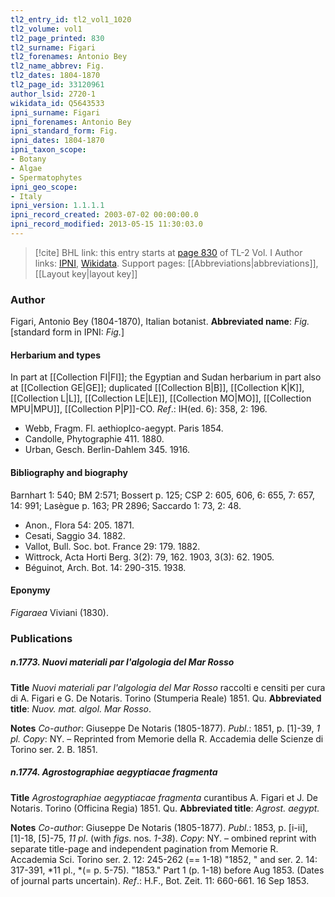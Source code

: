 ```yaml
---
tl2_entry_id: tl2_vol1_1020
tl2_volume: vol1
tl2_page_printed: 830
tl2_surname: Figari
tl2_forenames: Antonio Bey
tl2_name_abbrev: Fig.
tl2_dates: 1804-1870
tl2_page_id: 33120961
author_lsid: 2720-1
wikidata_id: Q5643533
ipni_surname: Figari
ipni_forenames: Antonio Bey
ipni_standard_form: Fig.
ipni_dates: 1804-1870
ipni_taxon_scope: 
- Botany
- Algae
- Spermatophytes
ipni_geo_scope: 
- Italy
ipni_version: 1.1.1.1
ipni_record_created: 2003-07-02 00:00:00.0
ipni_record_modified: 2013-05-15 11:30:03.0
---
```


> [!cite] BHL link: this entry starts at [page 830](https://www.biodiversitylibrary.org/page/33120961) of TL-2 Vol. I
> Author links: [IPNI](https://www.ipni.org/a/2720-1), [Wikidata](https://www.wikidata.org/wiki/Q5643533). Support pages: [[Abbreviations|abbreviations]], [[Layout key|layout key]]

### Author

Figari, Antonio Bey (1804-1870), Italian botanist. 
**Abbreviated name**: *Fig.* \[standard form in IPNI: *Fig.*\]

#### Herbarium and types

In part at [[Collection FI|FI]]; the Egyptian and Sudan herbarium in part also at [[Collection GE|GE]]; duplicated [[Collection B|B]], [[Collection K|K]], [[Collection L|L]], [[Collection LE|LE]], [[Collection MO|MO]], [[Collection MPU|MPU]], [[Collection P|P]]-CO.
*Ref*.: IH(ed. 6): 358, 2: 196.
- Webb, Fragm. Fl. aethioplco-aegypt. Paris 1854.
- Candolle, Phytographie 411. 1880.
- Urban, Gesch. Berlin-Dahlem 345. 1916.

#### Bibliography and biography

Barnhart 1: 540; BM 2:571; Bossert p. 125; CSP 2: 605, 606, 6: 655, 7: 657, 14: 991; Lasègue p. 163; PR 2896; Saccardo 1: 73, 2: 48.
- Anon., Flora 54: 205. 1871.
- Cesati, Saggio 34. 1882.
- Vallot, Bull. Soc. bot. France 29: 179. 1882.
- Wittrock, Acta Horti Berg. 3(2): 79, 162. 1903, 3(3): 62. 1905.
- Béguinot, Arch. Bot. 14: 290-315. 1938.

#### Eponymy

*Figaraea* Viviani (1830).

### Publications

##### n.1773. Nuovi materiali par l'algologia del Mar Rosso

**Title**
*Nuovi materiali par l'algologia del Mar Rosso* raccolti e censiti per cura di A. Figari e G. De Notaris. Torino (Stumperia Reale) 1851. Qu.
**Abbreviated title**: *Nuov. mat. algol. Mar Rosso*.

**Notes**
*Co-author*: Giuseppe De Notaris (1805-1877).
*Publ*.: 1851, p. \[1\]-39, *1 pl. Copy*: NY. – Reprinted from Memorie della R. Accademia delle Scienze di Torino ser. 2. B. 1851.

##### n.1774. Agrostographiae aegyptiacae fragmenta

**Title**
*Agrostographiae aegyptiacae fragmenta* curantibus A. Figari et J. De Notaris. Torino (Officina Regia) 1851. Qu.
**Abbreviated title**: *Agrost. aegypt.*

**Notes**
*Co-author*: Giuseppe De Notaris (1805-1877).
*Publ*.: 1853, p. \[i-ii\], \[1\]-18, \[5\]-75, *11 pl*. (with *figs*. nos. *1-38*). *Copy*: NY. – ombined reprint with separate title-page and independent pagination from Memorie R. Accademia Sci. Torino ser. 2. 12: 245-262 (== 1-18) "1852, " and ser. 2. 14: 317-391, *11 pl., *(= p. 5-75). "1853." Part 1 (p. 1-18) before Aug 1853. (Dates of journal parts uncertain).
*Ref*.: H.F., Bot. Zeit. 11: 660-661. 16 Sep 1853.

